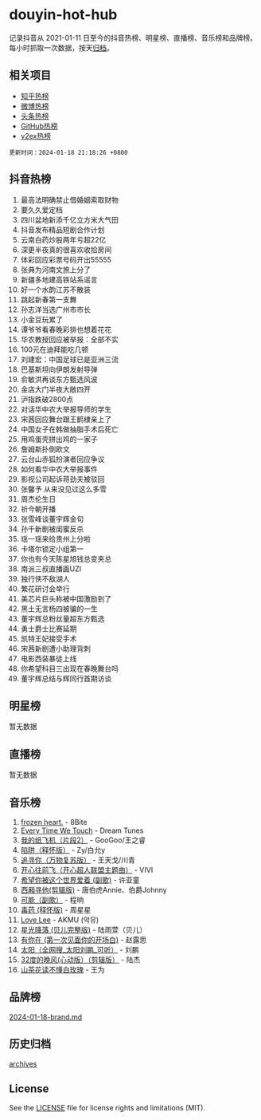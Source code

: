 # douyin-hot-hub

记录抖音从 2021-01-11 日至今的抖音热榜、明星榜、直播榜、音乐榜和品牌榜。每小时抓取一次数据，按天[归档](archives)。

## 相关项目

- [知乎热榜](https://github.com/lonnyzhang423/zhihu-hot-hub)
- [微博热榜](https://github.com/lonnyzhang423/weibo-hot-hub)
- [头条热榜](https://github.com/lonnyzhang423/toutiao-hot-hub)
- [GitHub热榜](https://github.com/lonnyzhang423/github-hot-hub)
- [v2ex热榜](https://github.com/lonnyzhang423/v2ex-hot-hub)


`更新时间：2024-01-18 21:18:26 +0800`

## 抖音热榜

1. 最高法明确禁止借婚姻索取财物
1. 要久久爱定档
1. 四川盆地新添千亿立方米大气田
1. 抖音发布精品短剧合作计划
1. 云南白药炒股两年亏超22亿
1. 深更半夜真的很喜欢收拾房间
1. 体彩回应彩票号码开出55555
1. 张典为河南文旅上分了
1. 新疆多地建高铁站系谣言
1. 好一个水韵江苏不散装
1. 跳起新春第一支舞
1. 孙志洋当选广州市市长
1. 小金豆玩累了
1. 谭爷爷看春晚彩排也想着花花
1. 华农教授回应被举报：全部不实
1. 100元在迪拜能吃几顿
1. 刘建宏：中国足球已是亚洲三流
1. 巴基斯坦向伊朗发射导弹
1. 俞敏洪再谈东方甄选风波
1. 金店大门半夜大敞四开
1. 沪指跌破2800点
1. 对话华中农大举报导师的学生
1. 宋茜回应舞台跟王鹤棣亲上了
1. 中国女子在韩做抽脂手术后死亡
1. 用鸡蛋壳拼出鸡的一家子
1. 詹姆斯扑倒欧文
1. 云台山赤狐扮演者回应争议
1. 如何看华中农大举报事件
1. 影视公司起诉蒋劲夫被驳回
1. 张馨予 从来没见过这么多雪
1. 周杰伦生日
1. 祈今朝开播
1. 张雪峰谈董宇辉金句
1. 孙千新剧被闺蜜反杀
1. 瑶一瑶来给贵州上分啦
1. 卡塔尔锁定小组第一
1. 你也有今天陈星旭钱总变夹总
1. 南派三叔直播画UZI
1. 独行侠不敌湖人
1. 繁花研讨会举行
1. 美芯片巨头称被中国激励到了
1. 黑土无言杨四被骗的一生
1. 董宇辉总粉丝量超东方甄选
1. 勇士爵士比赛延期
1. 凯特王妃接受手术
1. 宋茜新剧遭小助理背刺
1. 电影西装暴徒上线
1. 你希望科目三出现在春晚舞台吗
1. 董宇辉总结与辉同行首期访谈

## 明星榜

暂无数据

## 直播榜

暂无数据

## 音乐榜

1. [frozen heart.](https://sf86-cdn-tos.douyinstatic.com/obj/tos-cn-ve-2774/oIIWJfyjIACZA9zQMtnJ6hQQhFC4vhCupoRBsO) - 8Bite
1. [Every Time We Touch](https://sf86-cdn-tos.douyinstatic.com/obj/tos-cn-ve-2774/ogN6lUKQeBBfEVhIOMikG1CcJjugxk1tztZyhP) - Dream Tunes
1. [我的纸飞机（片段2）](https://sf86-cdn-tos.douyinstatic.com/obj/tos-cn-ve-2774/oM2ZrKcg2CD5AeRB2gkeXOFB1IxAGJdZPazYHf) - GooGoo/王之睿
1. [陷阱（释怀版）](https://sf3-cdn-tos.douyinstatic.com/obj/tos-cn-ve-2774/oE8C21LeZrzKLDFfQYgMzx4GAIHageG5IzayY7) - Zy/白允y
1. [追寻你（万物复苏版）](https://sf3-cdn-tos.douyinstatic.com/obj/tos-cn-ve-2774/oYeAZJsbjIDit9APmBg8u6uDUQnHmoCf3gbo74) - 王天戈/川青
1. [开心往前飞（开心超人联盟主题曲）](https://sf86-cdn-tos.douyinstatic.com/obj/tos-cn-ve-2774/9d8fb7c82cf1421fb93a9fe925275e0a) - VIVI
1. [希望你被这个世界爱着 (副歌)](https://sf3-cdn-tos.douyinstatic.com/obj/tos-cn-ve-2774/oUHCmWQfZlE3QQBKBeD8rCFLpJzPgCpImhsxMt) - 许亚童
1. [西厢寻他(剪辑版)](https://sf86-cdn-tos.douyinstatic.com/obj/tos-cn-ve-2774/oUsAVfAQKlRNxEv5qxvIB8o5qmIWUcXbzJKJhw) - 唐伯虎Annie、伯爵Johnny
1. [可能（副歌）](https://sf86-cdn-tos.douyinstatic.com/obj/tos-cn-ve-2774/cde1731888894259b333569393c2fb51) - 程响
1. [毒药 (释怀版)](https://sf86-cdn-tos.douyinstatic.com/obj/tos-cn-ve-2774/oYILMEAzspdZBIzy4frJNB8ZHPHWAhiwowd4Ad) - 周星星
1. [Love Lee](https://sf3-cdn-tos.douyinstatic.com/obj/tos-cn-ve-2774/o05GbkJGbCBTdDnMtB0fwOYgkeZp23vrWQDQBS) - AKMU (악뮤)
1. [星光降落 (贝儿完整版)](https://sf6-cdn-tos.douyinstatic.com/obj/tos-cn-ve-2774/okwB9hAwyAtsFFkFBzAX1hOOfQuIoMNs0W2Mwr) - 陆雨萱（贝儿）
1. [有你在 (第一次见面你的开场白)](https://sf6-cdn-tos.douyinstatic.com/obj/tos-cn-ve-2774/oAthrQ3ClJBfI57uBoFEgNDYtNCZ0TSYQQfxQ0) - 赵露思
1. [太阳（全网搜_太阳刘鹏_可听）](https://sf3-cdn-tos.douyinstatic.com/obj/tos-cn-ve-2774/ogWbyIQnlBFImVbeDocRdCIYtBHlbJXgfZMvgz) - 刘鹏
1. [32度的晚风(心动版）（剪辑版）](https://sf86-cdn-tos.douyinstatic.com/obj/tos-cn-ve-2774/owNyabsyWdzUulxhoJfK8IBXgp0UMQAHpvGh2B) - 陆杰
1. [山茶花读不懂白玫瑰](https://sf86-cdn-tos.douyinstatic.com/obj/tos-cn-ve-2774/osfn8B7DktrRHEPJgPCfDbw7QDQEkwC16BxZg9) - 王为

## 品牌榜

[2024-01-18-brand.md](archives/2024-01-18-brand.md)

## 历史归档

[archives](archives)

## License

See the [LICENSE](LICENSE) file for license rights and limitations (MIT).
